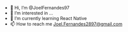 - 👋 Hi, I’m @JoelFernandes97
- 👀 I’m interested in ...
- 🌱 I’m currently learning React Native
- 📫 How to reach me Joel.Fernandes2897@gmail.com

<!---
JoelFernandes97/JoelFernandes97 is a ✨ special ✨ repository because its `README.md` (this file) appears on your GitHub profile.
You can click the Preview link to take a look at your changes.
--->
